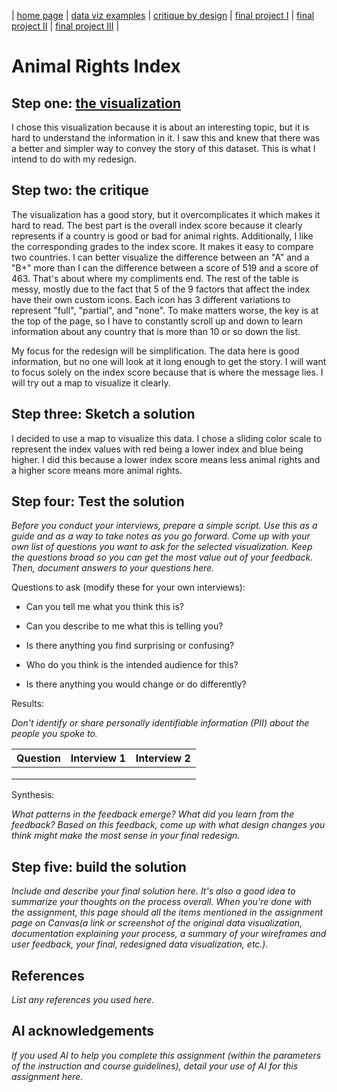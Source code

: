 | [home page](https://cmustudent.github.io/tswd-portfolio-templates/) | [data viz examples](dataviz-examples) | [critique by design](critique-by-design) | [final project I](final-project-part-one) | [final project II](final-project-part-two) | [final project III](final-project-part-three) |

# Animal Rights Index


## Step one: [the visualization](https://theswiftest.com/animal-rights-index/#:~:text=Animal%20rights%20laws%20vary%20greatly,cruelty%20any%20way%20they%20can) 
I chose this visualization because it is about an interesting topic, but it is hard to understand the information in it. I saw this and knew that there was a better and simpler way to convey the story of this dataset. This is what I intend to do with my redesign.



## Step two: the critique
The visualization has a good story, but it overcomplicates it which makes it hard to read. The best part is the overall index score because it clearly represents if a country is good or bad for animal rights. Additionally, I like the corresponding grades to the index score. It makes it easy to compare two countries. I can better visualize the difference between an "A" and a "B+" more than I can the difference between a score of 519 and a score of 463. That's about where my compliments end. The rest of the table is messy, mostly due to the fact that 5 of the 9 factors that affect the index have their own custom icons. Each icon has 3 different variations to represent "full", "partial", and "none". To make matters worse, the key is at the top of the page, so I have to constantly scroll up and down to learn information about any country that is more than 10 or so down the list.

My focus for the redesign will be simplification. The data here is good information, but no one will look at it long enough to get the story. I will want to focus solely on the index score because that is where the message lies. I will try out a map to visualize it clearly. 

## Step three: Sketch a solution
I decided to use a map to visualize this data. I chose a sliding color scale to represent the index values with red being a lower index and blue being higher. I did this because a lower index score means less animal rights and a higher score means more animal rights. 
## Step four: Test the solution

_Before you conduct your interviews, prepare a simple script.  Use this as a guide and as a way to take notes as you go forward. Come up with your own list of questions you want to ask for the selected visualization. Keep the questions broad so you can get the most value out of your feedback. Then, document answers to your questions here._

Questions to ask (modify these for your own interviews): 

- Can you tell me what you think this is?

- Can you describe to me what this is telling you?

- Is there anything you find surprising or confusing?

- Who do you think is the intended audience for this?

- Is there anything you would change or do differently?

Results: 

_Don't identify or share personally identifiable information (PII) about the people you spoke to._


| Question | Interview 1 | Interview 2 |
|----------|-------------|-------------|
|          |             |             |
|          |             |             |
|          |             |             |

Synthesis: 

_What patterns in the feedback emerge?  What did you learn from the feedback?  Based on this feedback, come up with what design changes you think might make the most sense in your final redesign._

## Step five: build the solution

_Include and describe your final solution here. It's also a good idea to summarize your thoughts on the process overall. When you're done with the assignment, this page should all the items mentioned in the assignment page on Canvas(a link or screenshot of the original data visualization, documentation explaining your process, a summary of your wireframes and user feedback, your final, redesigned data visualization, etc.)._

## References
_List any references you used here._

## AI acknowledgements
_If you used AI to help you complete this assignment (within the parameters of the instruction and course guidelines), detail your use of AI for this assignment here._

